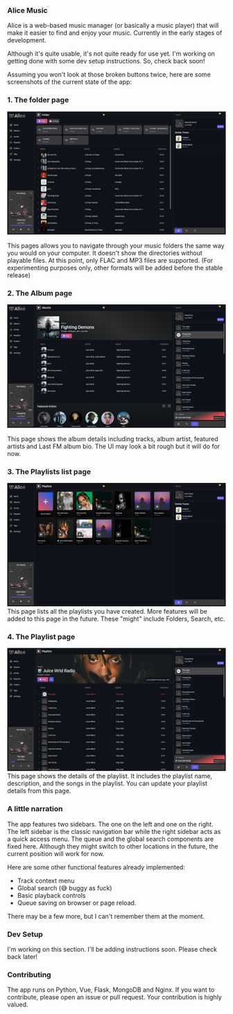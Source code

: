 ### Alice Music

Alice is a web-based music manager (or basically a music player) that will make it easier to find and enjoy your music. Currently in the early stages of development.

Although it's quite usable, it's not quite ready for use yet. I'm working on getting done with some dev setup instructions. So, check back soon!

Assuming you won't look at those broken buttons twice, here are some screenshots of the current state of the app:

### 1. The folder page
![](./images/1.png)

This pages allows you to navigate through your music folders the same way you would on your computer. It doesn't show the directories without playable files. At this point, only FLAC and MP3 files are supported. (For experimenting purposes only, other formats will be added before the stable release)

### 2. The Album page
![](./images/3.png)

This page shows the album details including tracks, album artist, featured artists and Last FM album bio. The UI may look a bit rough but it will do for now.

### 3. The Playlists list page
![](./images/4.png)
This page lists all the playlists you have created. More features will be added to this page in the future. These "might" include Folders, Search, etc.

### 4. The Playlist page
![](./images/2.png)
This page shows the details of the playlist. It includes the playlist name, description, and the songs in the playlist. You can update your playlist details from this page.

### A little narration
The app features two sidebars. The one on the left and one on the right. The left sidebar is the classic navigation bar while the right sidebar acts as a quick access menu. The queue and the global search components are fixed here. Although they might switch to other locations in the future, the current position will work for now.

Here are some other functional features already implemented:
- Track context menu
- Global search (😅 buggy as fuck)
- Basic playback controls
- Queue saving on browser or page reload.

There may be a few more, but I can't remember them at the moment.

### Dev Setup
I'm working on this section. I'll be adding instructions soon. Please check back later!

### Contributing
The app runs on Python, Vue, Flask, MongoDB and Nginx. If you want to contribute, please open an issue or pull request. Your contribution is highly valued.
